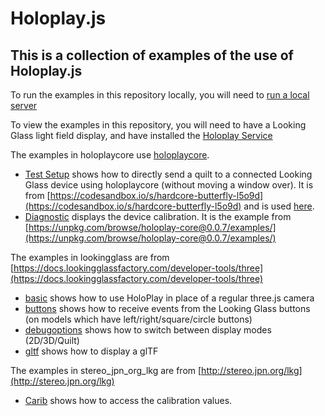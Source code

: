 # Holoplay.js
## This is a collection of examples of the use of Holoplay.js

To run the examples in this repository locally, you will need to [run a local server](https://docs.lookingglassfactory.com/developer-tools/three/localserver)

To view the examples in this repository, you will need to have a Looking Glass light field display, and have installed the [Holoplay Service](https://docs.lookingglassfactory.com/getting-started/holoplay-service#holoplay-service)

The examples in holoplaycore use [holoplaycore](https://unpkg.com/browse/holoplay-core@0.0.7).
- [Test Setup](holoplaycore/senddirect/index.html) shows how to directly send a quilt to a connected Looking Glass device using holoplaycore (without moving a window over). It is from [https://codesandbox.io/s/hardcore-butterfly-l5o9d](https://codesandbox.io/s/hardcore-butterfly-l5o9d) and is used [here](https://docs.lookingglassfactory.com/getting-started/portrait#test-your-setup).
- [Diagnostic](holoplaycore/diagnostic/index.html) displays the device calibration. It is the example from [https://unpkg.com/browse/holoplay-core@0.0.7/examples/](https://unpkg.com/browse/holoplay-core@0.0.7/examples/)

The examples in lookingglass are from [https://docs.lookingglassfactory.com/developer-tools/three](https://docs.lookingglassfactory.com/developer-tools/three)
- [basic](lookingglass/examples/basic) shows how to use HoloPlay in place of a regular three.js camera
- [buttons](lookingglass/examples/buttons) shows how to receive events from the Looking Glass buttons (on models which have left/right/square/circle buttons)
- [debugoptions](lookingglass/examples/debugobptions) shows how to switch between display modes (2D/3D/Quilt)
- [gltf](lookingglass/examples/gltf) shows how to display a glTF

The examples in stereo_jpn_org_lkg are from [http://stereo.jpn.org/lkg](http://stereo.jpn.org/lkg)
- [Carib](stereo_jpn_org_lkg/carib/index.html) shows how to access the calibration values.
